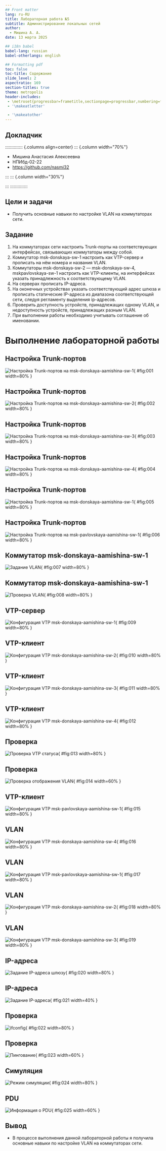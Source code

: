 ```yaml
---
## Front matter
lang: ru-RU
title: Лабораторная работа №5
subtitle: Администрирование локальных сетей 
author:
  - Мишина А. А.
date: 13 марта 2025

## i18n babel
babel-lang: russian
babel-otherlangs: english

## Formatting pdf
toc: false
toc-title: Содержание
slide_level: 2
aspectratio: 169
section-titles: true
theme: metropolis
header-includes:
 - \metroset{progressbar=frametitle,sectionpage=progressbar,numbering=fraction}
 - '\makeatletter'

 - '\makeatother'
---
```


## Докладчик

:::::::::::::: {.columns align=center}
::: {.column width="70%"}

  * Мишина Анастасия Алексеевна
  * НПИбд-02-22
  * <https://github.com/nasmi32>

:::
::: {.column width="30%"}


:::
::::::::::::::

## Цели и задачи

- Получить основные навыки по настройке VLAN на коммутаторах сети.

## Задание

1. На коммутаторах сети настроить Trunk-порты на соответствующих интерфейсах, связывающих коммутаторы между собой.
2. Коммутатор msk-donskaya-sw-1 настроить как VTP-сервер и прописать на нём номера и названия VLAN.
3. Коммутаторы msk-donskaya-sw-2 — msk-donskaya-sw-4, mskpavlovskaya-sw-1 настроить как VTP-клиенты, на интерфейсах указать принадлежность к соответствующему VLAN.
4. На серверах прописать IP-адреса.
5. На оконечных устройствах указать соответствующий адрес шлюза и прописать статические IP-адреса из диапазона соответствующей сети, следуя регламенту выделения ip-адресов.
6. Проверить доступность устройств, принадлежащих одному VLAN, и недоступность устройств, принадлежащих разным VLAN.
7. При выполнении работы необходимо учитывать соглашение об именовании.

# Выполнение лабораторной работы

## Настройка Trunk-портов

![Настройка Trunk-портов на msk-donskaya-aamishina-sw-1](image/1.png){ #fig:001 width=80% }

## Настройка Trunk-портов

![Настройка Trunk-портов на msk-donskaya-aamishina-sw-2](image/2.png){ #fig:002 width=80% }

## Настройка Trunk-портов

![Настройка Trunk-портов на msk-donskaya-aamishina-sw-3](image/3.png){ #fig:003 width=80% }

## Настройка Trunk-портов

![Настройка Trunk-портов на msk-donskaya-aamishina-sw-4](image/4.png){ #fig:004 width=80% }

## Настройка Trunk-портов

![Настройка Trunk-портов на msk-donskaya-aamishina-sw-1](image/5.png){ #fig:005 width=80% }

## Настройка Trunk-портов

![Настройка Trunk-портов на msk-pavlovskaya-aamishina-sw-1](image/6.png){ #fig:006 width=80% }

## Коммутатор msk-donskaya-aamishina-sw-1

![Задание VLAN](image/7.png){ #fig:007 width=80% }

## Коммутатор msk-donskaya-aamishina-sw-1

![Проверка VLAN](image/8.png){ #fig:008 width=80% }

## VTP-сервер

![Конфигурация VTP msk-donskaya-aamishina-sw-1](image/9.png){ #fig:009 width=80% }

## VTP-клиент

![Конфигурация VTP msk-donskaya-aamishina-sw-2](image/10.png){ #fig:010 width=80% }

## VTP-клиент

![Конфигурация VTP msk-donskaya-aamishina-sw-3](image/11.png){ #fig:011 width=80% }

## VTP-клиент

![Конфигурация VTP msk-donskaya-aamishina-sw-4](image/12.png){ #fig:012 width=80% }

## Проверка

![Проверка VTP статуса](image/13.png){ #fig:013 width=80% }

## Проверка

![Проверка отображения VLAN](image/14.png){ #fig:014 width=60% }

## VTP-клиент

![Конфигурация VTP msk-pavlovskaya-aamishina-sw-1](image/15.png){ #fig:015 width=80% }

## VLAN

![Конфигурация VTP msk-donskaya-aamishina-sw-4](image/16.png){ #fig:016 width=80% }

## VLAN

![Конфигурация VTP msk-pavlovskaya-aamishina-sw-1](image/17.png){ #fig:017 width=80% }

## VLAN

![Конфигурация VTP msk-donskaya-aamishina-sw-2](image/18.png){ #fig:018 width=80% }

## VLAN

![Конфигурация VTP msk-donskaya-aamishina-sw-3](image/19.png){ #fig:019 width=80% }

## IP-адреса

![Задание IP-адреса шлюзу](image/20.png){ #fig:020 width=80% }

## IP-адреса

![Задание IP-адреса](image/21.png){ #fig:021 width=40% }

## Проверка

![ifconfig](image/22.png){ #fig:022 width=80% }

## Проверка

![Пингование](image/23.png){ #fig:023 width=60% }

## Симуляция

![Режим симуляции](image/24.png){ #fig:024 width=80% }

## PDU

![Информация о PDU](image/25.png){ #fig:025 width=60% }

## Вывод

- В процессе выполнения данной лабораторной работы я получила основные навыки по настройке VLAN на коммутаторах сети.